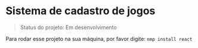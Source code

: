 <h1>Sistema de cadastro de jogos</h1>

> Status do projeto: Em desenvolvimento

Para rodar esse projeto na sua máquina, por favor digite:
``` nmp install react ```
